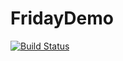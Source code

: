 # FridayDemo
[![Build Status](https://www.travis-ci.com/glory-ka/FridayDemo.svg?branch=main)](https://www.travis-ci.com/glory-ka/FridayDemo)

